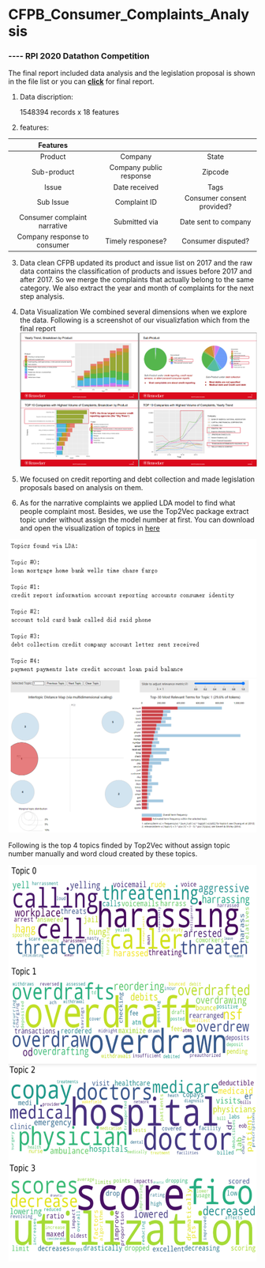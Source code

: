 # CFPB_Consumer_Complaints_Analysis
###  ---- RPI 2020 Datathon Competition

The final report included data analysis and the legislation proposal is shown in the file list or you can [**click**](https://github.com/DwayneLi/CFPB_Consumer_Complaints_Analysis/raw/master/CFPB_Complaints_Final_Report%20Team7.pdf) for final report.

1. Data discription:

    1548394 records x 18 features

2. features:


Features                 |         |  |
|:----------------------:|:----------------------:|:--------------------------:|
| Product                |  Company               | State                      |
| Sub-product            |    Company public response   |   Zipcode            |
| Issue                  | Date received          |Tags                        |
| Sub Issue              |  Complaint ID          | Consumer consent provided? |
| Consumer complaint narrative|  Submitted via    | Date sent to company       |
| Company response to consumer|  Timely responese?| Consumer disputed?         |


3. Data clean
CFPB updated its product and issue list on 2017 and the raw data contains the classification of products and issues before 2017 and after 2017. So we merge the complaints that actually belong to the same category. We also extract the year and month of complaints for the next step analysis.

4. Data Visualization
We combined several dimensions when we explore the data. Following is a screenshot of our visualizfation which from the final report
![Viz of Data](https://github.com/DwayneLi/CFPB_Consumer_Complaints_Analysis/blob/master/Viz%20in%20report.png?raw=true)

5. We focused on credit reporting and debt collection and made legislation proposals based on analysis on them.

6. As for the narrative complaints we applied LDA model to find what people complaint most. Besides, we use the Top2Vec package extract topic under without assign the model number at first. You can download and open the visualization of topics in [here](https://github.com/DwayneLi/CFPB_Consumer_Complaints_Analysis/blob/master/ldavis_prepared_5.html)

![Viz of Data](https://github.com/DwayneLi/CFPB_Consumer_Complaints_Analysis/blob/master/topic_words.png?raw=true)
![Viz of Data](https://github.com/DwayneLi/CFPB_Consumer_Complaints_Analysis/blob/master/Topic_viz.png?raw=true)

Following is the top 4 topics finded by Top2Vec without assign topic number manually and word cloud created by these topics.

<img src="https://github.com/DwayneLi/CFPB_Consumer_Complaints_Analysis/blob/master/topic01.png" width="650" height="400" />

<img src="https://github.com/DwayneLi/CFPB_Consumer_Complaints_Analysis/blob/master/topic23.png" width="650" height="400" />
